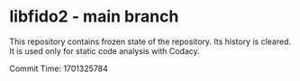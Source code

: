 # libfido2 - main branch

This repository contains frozen state of the repository.
Its history is cleared. It is used only for static code
analysis with Codacy.

Commit Time: 1701325784